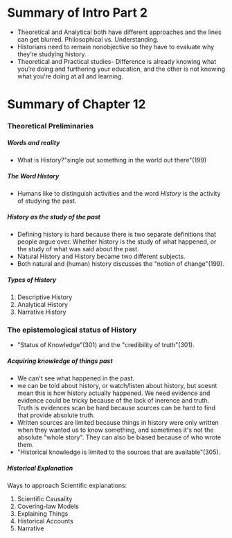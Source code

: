 # Summary of Intro Part 2 
- Theoretical and Analytical both have different approaches and the lines can get blurred. Philosophical vs. Understanding. 
- Historians need to remain nonobjective so they have to evaluate why they’re studying history.
- Theoretical and Practical studies- Difference is already knowing what you’re doing and furthering your education, and the other is not knowing what you're doing at all and learning.


# Summary of Chapter 12
### **Theoretical Preliminaries**
##### ***Words and reality*** ##### 
-   What is History?"single out something in the world out there"(199) 

##### ***The Word History*** #####
- Humans like to distinguish activities and the word *History* is the activity of studying the past. 

##### ***History as the study of the past*** #####
-   Defining history is hard because there is two separate definitions that people argue over. Whether history is the study of what happened, or the study of what was said about the past.
-   Natural History and History became two different subjects.
-   Both natural and (human) history discusses the "notion of change"(199).

##### ***Types of History*** #####
1. Descriptive History
2. Analytical History
3. Narrative History 
 
### **The epistemological status of History**
-   "Status of Knowledge"(301) and the "credibility of truth"(301).
##### ***Acquiring knowledge of things past*** #####
-   We can't see what happened in the past.
-   we can be told about history, or watch/listen about history, but soesnt mean this is how history actually happened. We need evidence and evidence could be tricky because of the lack of inerence and truth. Truth is evidences scan be hard because sources can be hard to find that provide absolute truth. 
-   Written sources are limited because things in history were only written when they wanted us to know something, and sometimes it's not the absolute "whole story". They can also be biased because of who wrote them.  
-   "Historical knowledge is limited to the sources that are available"(305). 
##### ***Historical Explanation*** #####
Ways to approach Scientific explanations:
1. Scientific Causality
2. Covering-law Models
3. Explaining Things
4. Historical Accounts
5. Narrative
